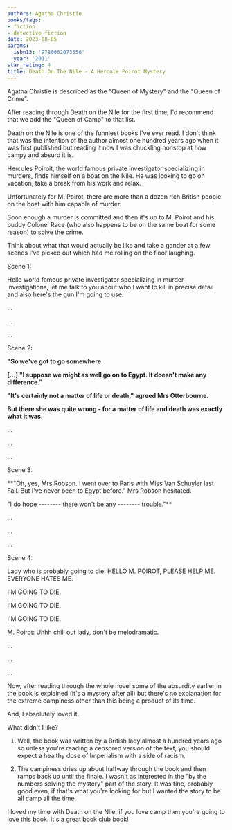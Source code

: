 ```yaml
---
authors: Agatha Christie
books/tags:
- fiction
- detective fiction
date: 2023-08-05
params:
  isbn13: '9780062073556'
  year: '2011'
star_rating: 4
title: Death On The Nile - A Hercule Poirot Mystery
---
```


Agatha Christie is described as the "Queen of Mystery" and the "Queen of Crime".

After reading through Death on the Nile for the first time, I'd recommend that
we add the "Queen of Camp" to that list.

Death on the Nile is one of the funniest books I've ever read. I don't think
that was the intention of the author almost one hundred years ago when it was
first published but reading it now I was chuckling nonstop at how campy and
absurd it is.

<!--more-->

Hercules Poiroit, the world famous private investigator specializing in murders,
finds himself on a boat on the Nile. He was looking to go on vacation, take a
break from his work and relax.

Unfortunately for M. Poirot, there are more than a dozen rich British people on
the boat with him capable of murder.

Soon enough a murder is committed and then it's up to M. Poirot and his buddy
Colonel Race (who also happens to be on the same boat for some reason) to solve
the crime.

Think about what that would actually be like and take a gander at a few scenes
I've picked out which had me rolling on the floor laughing.

Scene 1:

Hello world famous private investigator specializing in murder investigations,
let me talk to you about who I want to kill in precise detail and also here's
the gun I'm going to use.

...

...

...

Scene 2:

**"So we've got to go somewhere.**

**[...] "I suppose we might as well go on to Egypt. It doesn't make any
difference."**

**"It's certainly not a matter of life or death," agreed Mrs Otterbourne.**

**But there she was quite wrong - for a matter of life and death was exactly
what it was.**

...

...

...

Scene 3:

\*\*"Oh, yes, Mrs Robson. I went over to Paris with Miss Van Schuyler last Fall.
But I've never been to Egypt before." Mrs Robson hesitated.

"I do hope -------- there won't be any -------- trouble."\*\*

...

...

...

Scene 4:

Lady who is probably going to die: HELLO M. POIROT, PLEASE HELP ME. EVERYONE
HATES ME.

I'M GOING TO DIE.

I'M GOING TO DIE.

I'M GOING TO DIE.

M. Poirot: Uhhh chill out lady, don't be melodramatic.

...

...

...

Now, after reading through the whole novel some of the absurdity earlier in the
book is explained (it's a mystery after all) but there's no explanation for the
extreme campiness other than this being a product of its time.

And, I absolutely loved it.

What didn't I like?

1. Well, the book was written by a British lady almost a hundred years ago so
   unless you're reading a censored version of the text, you should expect a
   healthy dose of Imperialism with a side of racism.

2. The campiness dries up about halfway through the book and then ramps back up
   until the finale. I wasn't as interested in the "by the numbers solving the
   mystery" part of the story. It was fine, probably good even, if that's what
   you're looking for but I wanted the story to be all camp all the time.

I loved my time with Death on the Nile, if you love camp then you're going to
love this book. It's a great book club book!